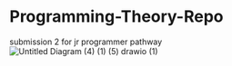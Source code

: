 # Programming-Theory-Repo
submission 2 for jr programmer pathway
![Untitled Diagram (4) (1) (5) drawio (1)](https://user-images.githubusercontent.com/98357387/170314568-092b8231-0b35-4251-b583-400d00e154e1.png)
